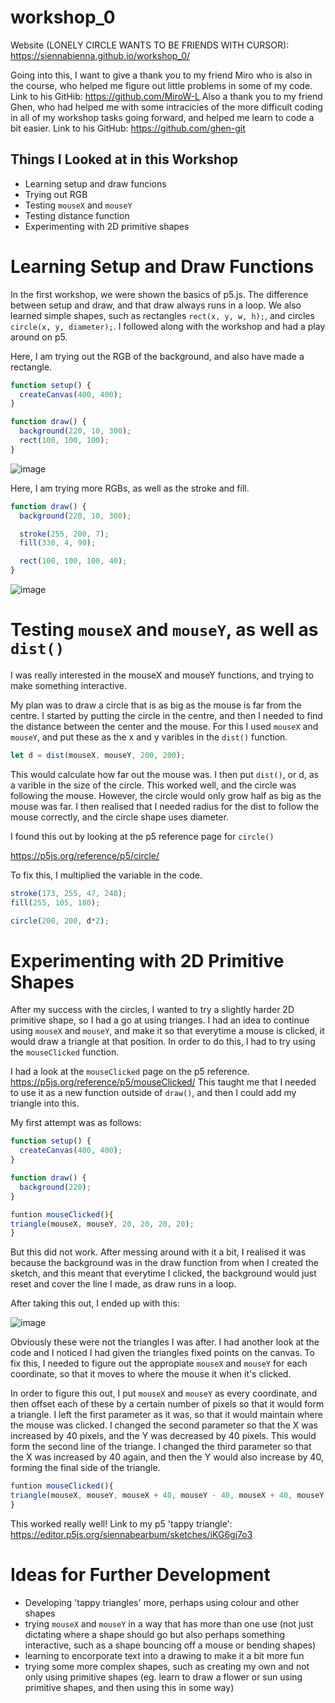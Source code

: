 # workshop_0
Website (LONELY CIRCLE WANTS TO BE FRIENDS WITH CURSOR): https://siennabienna.github.io/workshop_0/ 

Going into this, I want to give a thank you to my friend Miro who is also in the course, who helped me figure out little problems in some of my code. 
Link to his GitHib: https://github.com/MiroW-L 
Also a thank you to my friend Ghen, who had helped me with some intracicies of the more difficult coding in all of my workshop tasks going forward, and helped me learn to code a bit easier.
Link to his GitHub: https://github.com/ghen-git

## Things I Looked at in this Workshop
- Learning setup and draw funcions
- Trying out RGB
- Testing `mouseX` and `mouseY`
- Testing distance function
- Experimenting with 2D primitive shapes


# Learning Setup and Draw Functions

In the first workshop, we were shown the basics of p5.js. The difference between setup and draw, and that draw always runs in a loop. We also learned simple shapes, such as rectangles `rect(x, y, w, h);`, and circles `circle(x, y, diameter);`. I followed along with the workshop and had a play around on p5. 

Here, I am trying out the RGB of the background, and also have made a rectangle.

```js
function setup() {
  createCanvas(400, 400);
}

function draw() {
  background(220, 10, 300);
  rect(100, 100, 100);
}

```
![image](https://github.com/user-attachments/assets/2f48b25e-263d-42b2-b9a2-98c81ff306c5)


Here, I am trying more RGBs, as well as the stroke and fill.

```js
function draw() {
  background(220, 10, 300);

  stroke(255, 200, 7);
  fill(330, 4, 90);

  rect(100, 100, 100, 40);
}

```
![image](https://github.com/user-attachments/assets/3ab5776b-9396-498e-af77-b3f78ad388bf)

# Testing `mouseX` and `mouseY`, as well as `dist()`

I was really interested in the mouseX and mouseY functions, and trying to make something interactive. 

My plan was to draw a circle that is as big as the mouse is far from the centre. I started by putting the circle in the centre, and then I needed to find the distance between the center and the mouse. For this I used `mouseX` and `mouseY`, and put these as the x and y varibles in the `dist()` function. 

```js
let d = dist(mouseX, mouseY, 200, 200);

```
This would calculate how far out the mouse was. I then put `dist()`, or d, as a varible in the size of the circle. This worked well, and the circle was following the mouse. However, the circle would only grow half as big as the mouse was far. I then realised that I needed radius for the dist to follow the mouse correctly, and the circle shape uses diameter.

I found this out by looking at the p5 reference page for `circle()`

https://p5js.org/reference/p5/circle/ 

To fix this, I multiplied the variable in the code.

```js
stroke(173, 255, 47, 240);
fill(255, 105, 180);

circle(200, 200, d*2);

```
# Experimenting with 2D Primitive Shapes

After my success with the circles, I wanted to try a slightly harder 2D primitive shape, so I had a go at using trianges. I had an idea to continue using `mouseX` and `mouseY`, and make it so that everytime a mouse is clicked, it would draw a triangle at that position. In order to do this, I had to try using the `mouseClicked` function.

I had a look at the `mouseClicked` page on the p5 reference.
https://p5js.org/reference/p5/mouseClicked/ 
This taught me that I needed to use it as a new function outside of `draw()`, and then I could add my triangle into this.

My first attempt was as follows:

```js
function setup() {
  createCanvas(400, 400);
}

function draw() {
  background(220);
}

funtion mouseClicked(){
triangle(mouseX, mouseY, 20, 20, 20, 20);
}

```

But this did not work. After messing around with it a bit, I realised it was because the background was in the draw function from when I created the sketch, and this meant that everytime I clicked, the background would just reset and cover the line I made, as draw runs in a loop.

After taking this out, I ended up with this:

![image](https://github.com/user-attachments/assets/68e580d1-484f-4ce8-ad1f-e7e525f1f014)

Obviously these were not the triangles I was after. I had another look at the code and I noticed I had given the triangles fixed points on the canvas. To fix this, I needed to figure out the appropiate `mouseX` and `mouseY` for each coordinate, so that it moves to where the mouse it when it's clicked.

In order to figure this out, I put `mouseX` and `mouseY` as every coordinate, and then offset each of these by a certain number of pixels so that it would form a triangle. I left the first parameter as it was, so that it would maintain where the mouse was clicked. I changed the second parameter so that the X was increased by 40 pixels, and the Y was decreased by 40 pixels. This would form the second line of the triange. I changed the third parameter so that the X was increased by 40 again, and then the Y would also increase by 40, forming the final side of the triangle.

```js
funtion mouseClicked(){
triangle(mouseX, mouseY, mouseX + 40, mouseY - 40, mouseX + 40, mouseY + 40);
}
```
This worked really well!
Link to my p5 'tappy triangle': https://editor.p5js.org/siennabearbum/sketches/iKG6gj7o3 

# Ideas for Further Development
- Developing 'tappy triangles' more, perhaps using colour and other shapes
- trying `mouseX` and `mouseY` in a way that has more than one use (not just dictating where a shape should go but also perhaps something interactive, such as a shape bouncing off a mouse or bending shapes)
- learning to encorporate text into a drawing to make it a bit more fun
- trying some more complex shapes, such as creating my own and not only using primitive shapes (eg. learn to draw a flower or sun using primitive shapes, and then using this in some way)
